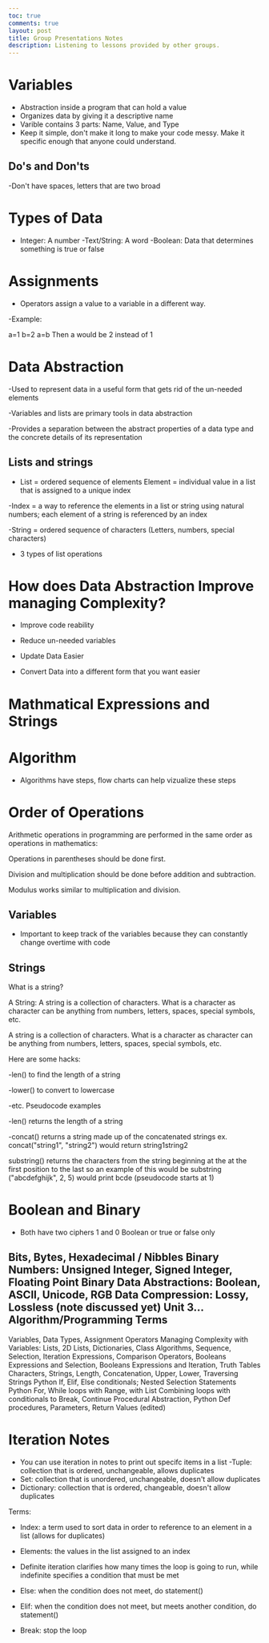 ```yaml
---
toc: true
comments: true
layout: post
title: Group Presentations Notes
description: Listening to lessons provided by other groups.
---
```


# Variables
- Abstraction inside a program that can hold a value
- Organizes data by giving it a descriptive name
- Varible contains 3 parts: Name, Value, and Type
- Keep it simple, don't make it long to make your code messy. Make it specific enough that anyone could understand.

## Do's and Don'ts

-Don't have spaces, letters that are two broad

# Types of Data

- Integer: A number
-Text/String: A word
-Boolean: Data that determines something is true or false

# Assignments

- Operators assign a value to a variable in a different way. 

-Example: 

a=1
b=2
a=b
Then a would be 2 instead of 1

# Data Abstraction
-Used to represent data in a useful form that gets rid of the un-needed elements 

-Variables and lists are primary tools in data abstraction

-Provides a separation between the abstract properties of a data type and the concrete details of its representation

## Lists and strings

- List = ordered sequence of elements
Element = individual value in a list that is assigned to a unique index

-Index = a way to reference the elements in a list or string using natural numbers; each element of a string is referenced by an index

-String = ordered sequence of characters (Letters, numbers, special characters)

- 3 types of list operations 

# How does Data Abstraction Improve managing Complexity?

- Improve code reability

- Reduce un-needed variables

- Update Data Easier

- Convert Data into a different form that you want easier



# Mathmatical Expressions and Strings

# Algorithm 

- Algorithms have steps, flow charts can help vizualize these steps

# Order of Operations

Arithmetic operations in programming are performed in the same order as operations in mathematics:

Operations in parentheses should be done first.

Division and multiplication should be done before addition and subtraction.

Modulus works similar to multiplication and division.

## Variables

- Important to keep track of the variables because they can constantly change overtime with code

## Strings

What is a string?

A String: A string is a collection of characters. What is a character as character can be anything from numbers, letters, spaces, special symbols, etc.

A string is a collection of characters. What is a character as character can be anything from numbers, letters, spaces, special symbols, etc.

Here are some hacks:

-len() to find the length of a string

-lower() to convert to lowercase

-etc. Pseudocode examples

-len() returns the length of a string

-concat() returns a string made up of the concatenated strings ex. concat("string1", "string2") would return string1string2

substring() returns the characters from the string beginning at the at the first position to the last so an example of this would be substring ("abcdefghijk", 2, 5) would print bcde (pseudocode starts at 1)



# Boolean and Binary

- Both have two ciphers 1 and 0
Boolean or true or false only

Bits, Bytes, Hexadecimal / Nibbles
Binary Numbers: Unsigned Integer, Signed Integer, Floating Point
Binary Data Abstractions: Boolean, ASCII, Unicode, RGB
Data Compression: Lossy, Lossless (note discussed yet)
Unit 3… Algorithm/Programming Terms
-------------------
Variables, Data Types, Assignment Operators
Managing Complexity with Variables:  Lists, 2D Lists, Dictionaries, Class
Algorithms, Sequence, Selection, Iteration
Expressions, Comparison Operators, Booleans Expressions and Selection, Booleans Expressions and Iteration, Truth Tables
Characters, Strings, Length, Concatenation, Upper, Lower, Traversing Strings
Python If, Elif, Else conditionals; Nested Selection Statements
Python For, While loops with Range, with List
Combining loops with conditionals to Break, Continue
Procedural Abstraction, Python Def procedures, Parameters, Return Values (edited) 

# Iteration Notes

- You can use iteration in notes to print out specifc items in a list
-Tuple: collection that is ordered, unchangeable, allows duplicates
- Set: collection that is unordered, unchangeable, doesn't allow duplicates
- Dictionary: collection that is ordered, changeable, doesn't allow duplicates

Terms: 

- Index: a term used to sort data in order to reference to an element in a list (allows for duplicates)
- Elements: the values in the list assigned to an index
- Definite iteration clarifies how many times the loop is going to run, while indefinite specifies a condition that must be met

- Else: when the condition does not meet, do statement()
- Elif: when the condition does not meet, but meets another condition, do statement()
- Break: stop the loop